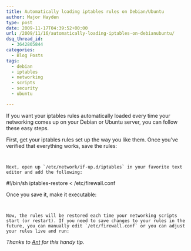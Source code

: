 ```yaml
---
title: Automatically loading iptables rules on Debian/Ubuntu
author: Major Hayden
type: post
date: 2009-11-17T04:39:52+00:00
url: /2009/11/16/automatically-loading-iptables-on-debianubuntu/
dsq_thread_id:
  - 3642805844
categories:
  - Blog Posts
tags:
  - debian
  - iptables
  - networking
  - scripts
  - security
  - ubuntu

---
```

If you want your iptables rules automatically loaded every time your networking comes up on your Debian or Ubuntu server, you can follow these easy steps.

First, get your iptables rules set up the way you like them. Once you've verified that everything works, save the rules:

```


Next, open up `/etc/network/if-up.d/iptables` in your favorite text editor and add the following:

```
#!/bin/sh
iptables-restore &lt; /etc/firewall.conf</pre>

Once you save it, make it executable:

```


Now, the rules will be restored each time your networking scripts start (or restart). If you need to save changes to your rules in the future, you can manually edit `/etc/firewall.conf` or you can adjust your rules live and run:

```


_Thanks to [Ant][1] for this handy tip._

 [1]: http://twitter.com/ajmesserli
